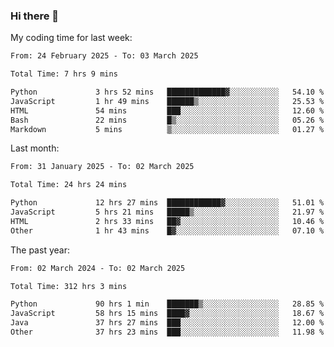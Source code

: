 ### Hi there 👋

My coding time for last week:

<!--START_SECTION:week-->

```txt
From: 24 February 2025 - To: 03 March 2025

Total Time: 7 hrs 9 mins

Python             3 hrs 52 mins   █████████████▓░░░░░░░░░░░   54.10 %
JavaScript         1 hr 49 mins    ██████▒░░░░░░░░░░░░░░░░░░   25.53 %
HTML               54 mins         ███░░░░░░░░░░░░░░░░░░░░░░   12.60 %
Bash               22 mins         █▒░░░░░░░░░░░░░░░░░░░░░░░   05.26 %
Markdown           5 mins          ▒░░░░░░░░░░░░░░░░░░░░░░░░   01.27 %
```

<!--END_SECTION:week-->

Last month:

<!--START_SECTION:month-->

```txt
From: 31 January 2025 - To: 02 March 2025

Total Time: 24 hrs 24 mins

Python             12 hrs 27 mins  ████████████▓░░░░░░░░░░░░   51.01 %
JavaScript         5 hrs 21 mins   █████▒░░░░░░░░░░░░░░░░░░░   21.97 %
HTML               2 hrs 33 mins   ██▓░░░░░░░░░░░░░░░░░░░░░░   10.46 %
Other              1 hr 43 mins    █▓░░░░░░░░░░░░░░░░░░░░░░░   07.10 %
```

<!--END_SECTION:month-->

The past year:

<!--START_SECTION:year-->

```txt
From: 02 March 2024 - To: 02 March 2025

Total Time: 312 hrs 3 mins

Python             90 hrs 1 min    ███████▒░░░░░░░░░░░░░░░░░   28.85 %
JavaScript         58 hrs 15 mins  ████▓░░░░░░░░░░░░░░░░░░░░   18.67 %
Java               37 hrs 27 mins  ███░░░░░░░░░░░░░░░░░░░░░░   12.00 %
Other              37 hrs 23 mins  ███░░░░░░░░░░░░░░░░░░░░░░   11.98 %
```

<!--END_SECTION:year-->
